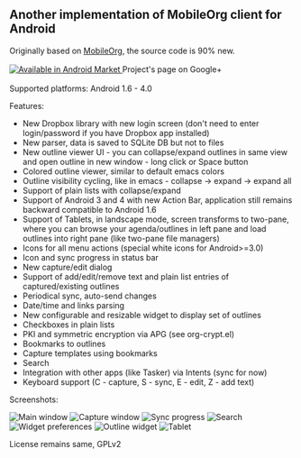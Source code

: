 ## Another implementation of MobileOrg client for Android ##

Originally based on [MobileOrg](https://github.com/matburt/mobileorg-android), the source code is 90% new.

<a href="http://market.android.com/details?id=com.matburt.mobileorg.ng" style="cursor: pointer;">
  <img src="http://www.android.com/images/brand/60_avail_market_logo2.png"
       alt="Available in Android Market" />
</a>

<link href="https://plus.google.com/101518077347551839865" rel="publisher" />
<a href="https://plus.google.com/101518077347551839865?prsrc=3" style="text-decoration:none;">Project's page on Google+ <img src="https://ssl.gstatic.com/images/icons/gplus-16.png" alt="" style="border:0;width:16px;height:16px; align: left;"/></a>
<br/>
<br/>
Supported platforms: Android 1.6 - 4.0

Features:

* New Dropbox library with new login screen (don't need to enter login/password if you have Dropbox app installed)
* New parser, data is saved to SQLite DB but not to files
* New outline viewer UI - you can collapse/expand outlines in same view and open outline in new window - long click or Space button
* Colored outline viewer, similar to default emacs colors
* Outline visibility cycling, like in emacs - collapse -> expand -> expand all
* Support of plain lists with collapse/expand
* Support of Android 3 and 4 with new Action Bar, application still remains backward compatible to Android 1.6
* Support of Tablets, in landscape mode, screen transforms to two-pane, where you can browse your agenda/outlines in left pane and load outlines into right pane (like two-pane file managers)
* Icons for all menu actions (special white icons for Android>=3.0)
* Icon and sync progress in status bar
* New capture/edit dialog
* Support of add/edit/remove text and plain list entries of captured/existing outlines
* Periodical sync, auto-send changes
* Date/time and links parsing
* New configurable and resizable widget to display set of outlines
* Checkboxes in plain lists
* PKI and symmetric encryption via APG (see org-crypt.el)
* Bookmarks to outlines
* Capture templates using bookmarks
* Search
* Integration with other apps (like Tasker) via Intents (sync for now)
* Keyboard support (C - capture, S - sync, E - edit, Z - add text)

Screenshots:

![Main window](mobileorg-android/raw/master/src-img/ss-small/main.png) 
![Capture window](mobileorg-android/raw/master/src-img/ss-small/capture.png) 
![Sync progress](mobileorg-android/raw/master/src-img/ss-small/sync.png) 
![Search](mobileorg-android/raw/master/src-img/ss-small/search.png) 
![Widget preferences](mobileorg-android/raw/master/src-img/ss-small/widget_pref.png) 
![Outline widget](mobileorg-android/raw/master/src-img/ss-small/widget.png) 
![Tablet](mobileorg-android/raw/master/src-img/ss-small/tablet.png)

License remains same, GPLv2